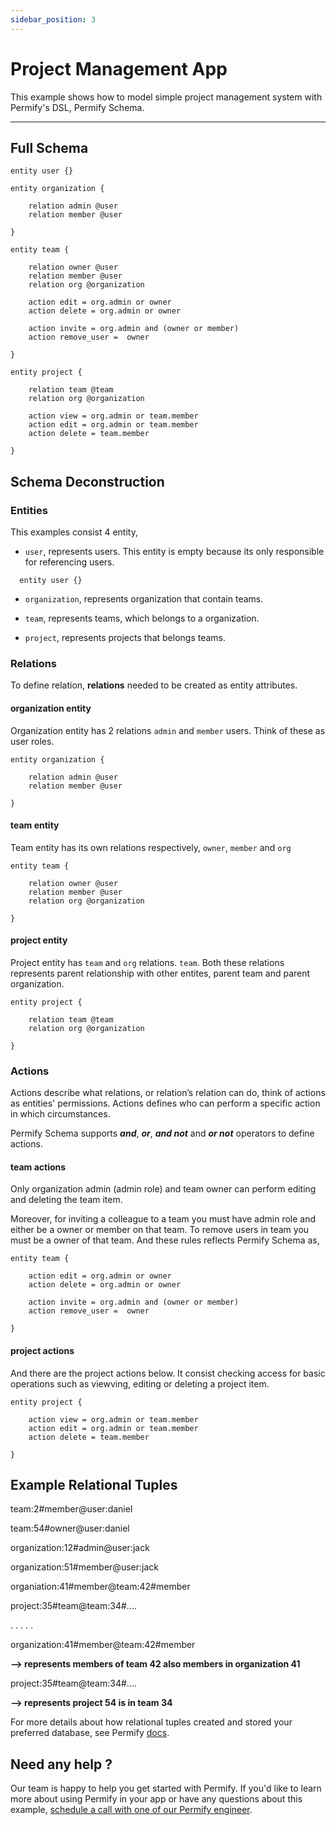 ```yaml
---
sidebar_position: 3
---
```


# Project Management App

This example shows how to model simple project management system with Permify's DSL, Permify Schema.

-------

## Full Schema

```perm
entity user {}

entity organization {

    relation admin @user
    relation member @user

}

entity team {

	relation owner @user
	relation member @user
    relation org @organization

    action edit = org.admin or owner
    action delete = org.admin or owner

    action invite = org.admin and (owner or member)
    action remove_user =  owner

}

entity project {

	relation team @team
    relation org @organization

    action view = org.admin or team.member
    action edit = org.admin or team.member
    action delete = team.member

}
```

## Schema Deconstruction

### Entities

This examples consist 4 entity, 

- `user`, represents users. This entity is empty because its only responsible for referencing users.

```perm
  entity user {}
```

- `organization`, represents organization that contain teams.

- `team`, represents teams, which belongs to a organization.

- `project`, represents projects that belongs teams.

### Relations

To define relation, **relations** needed to be created as entity attributes.

#### organization entity

Organization entity has 2 relations ``admin`` and ``member`` users. Think of these as user roles.

```perm
entity organization {

    relation admin @user
    relation member @user

}

```

#### team entity

Team entity has its own relations respectively,  ``owner``, ``member`` and ``org``


```perm
entity team {

	relation owner @user
	relation member @user
    relation org @organization

}
```

#### project entity

Project entity has  ``team`` and ``org`` relations.  ``team``. Both these relations represents parent relationship with other entites, parent team and parent organization.

```perm
entity project {

	relation team @team
    relation org @organization

}
```

### Actions

Actions describe what relations, or relation’s relation can do, think of actions as entities' permissions. Actions defines who can perform a specific action in which circumstances.

Permify Schema supports ***and***, ***or***, ***and not*** and ***or not*** operators to define actions. 

#### team actions

Only organization admin (admin role) and team owner can perform editing and deleting the team item. 

Moreover, for inviting a colleague to a team you must have admin role and either be a owner or member on that team. To remove users in team you must be a owner of that team. And these rules reflects Permify Schema as, 

```perm
entity team {

    action edit = org.admin or owner
    action delete = org.admin or owner

    action invite = org.admin and (owner or member)
    action remove_user =  owner

}
```

#### project actions

And there are the project actions below. It consist checking access for basic operations such as viewving, editing or deleting a project item.

```perm
entity project {

    action view = org.admin or team.member
    action edit = org.admin or team.member
    action delete = team.member

}
```

## Example Relational Tuples 

team:2#member@user:daniel

team:54#owner@user:daniel

organization:12#admin@user:jack

organization:51#member@user:jack

organiation:41#member@team:42#member 

project:35#team@team:34#....


.
.
.
.
.


organization:41#member@team:42#member 

**--> represents members of team 42 also members in organization 41**

project:35#team@team:34#....

**--> represents project 54 is in team 34**

For more details about how relational tuples created and stored your preferred database, see Permify [docs](https://docs.permify.co/docs/relational-tuples).

## Need any help ?

Our team is happy to help you get started with Permify. If you'd like to learn more about using Permify in your app or have any questions about this example, [schedule a call with one of our Permify engineer](https://calendly.com/ege-permify/30min).

